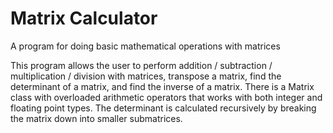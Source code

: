 # Matrix Calculator
A program for doing basic mathematical operations with matrices

This program allows the user to perform addition / subtraction / multiplication / division with matrices, transpose a matrix, find the determinant of a matrix, and find the inverse of a matrix. There is a Matrix class with overloaded arithmetic operators that works with both integer and floating point types. The determinant is calculated recursively by breaking the matrix down into smaller submatrices.
